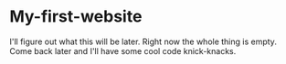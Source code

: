 # My-first-website
I'll figure out what this will be later. Right now the whole thing is empty. Come back later and I'll have some cool code knick-knacks.
